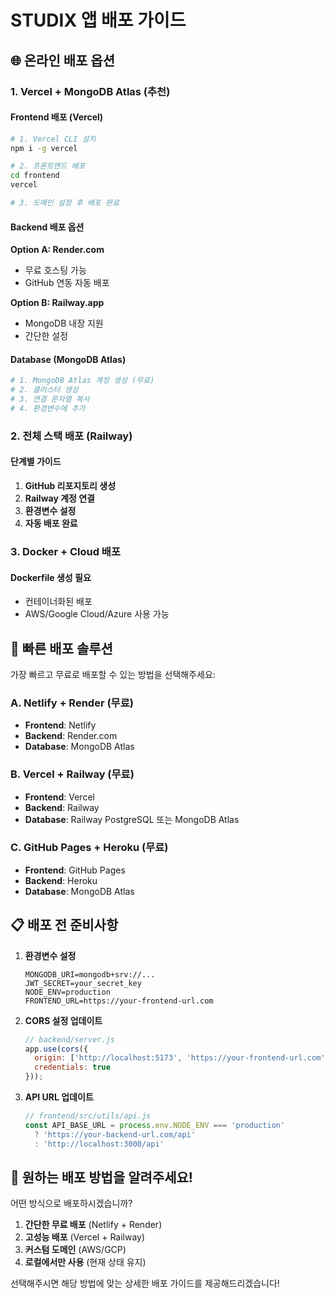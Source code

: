 # STUDIX 앱 배포 가이드

## 🌐 온라인 배포 옵션

### 1. Vercel + MongoDB Atlas (추천)

#### Frontend 배포 (Vercel)
```bash
# 1. Vercel CLI 설치
npm i -g vercel

# 2. 프론트엔드 배포
cd frontend
vercel

# 3. 도메인 설정 후 배포 완료
```

#### Backend 배포 옵션
**Option A: Render.com**
- 무료 호스팅 가능
- GitHub 연동 자동 배포

**Option B: Railway.app**
- MongoDB 내장 지원
- 간단한 설정

#### Database (MongoDB Atlas)
```bash
# 1. MongoDB Atlas 계정 생성 (무료)
# 2. 클러스터 생성
# 3. 연결 문자열 복사
# 4. 환경변수에 추가
```

### 2. 전체 스택 배포 (Railway)

#### 단계별 가이드
1. **GitHub 리포지토리 생성**
2. **Railway 계정 연결**
3. **환경변수 설정**
4. **자동 배포 완료**

### 3. Docker + Cloud 배포

#### Dockerfile 생성 필요
- 컨테이너화된 배포
- AWS/Google Cloud/Azure 사용 가능

## 🚀 빠른 배포 솔루션

가장 빠르고 무료로 배포할 수 있는 방법을 선택해주세요:

### A. Netlify + Render (무료)
- **Frontend**: Netlify
- **Backend**: Render.com
- **Database**: MongoDB Atlas

### B. Vercel + Railway (무료)
- **Frontend**: Vercel
- **Backend**: Railway
- **Database**: Railway PostgreSQL 또는 MongoDB Atlas

### C. GitHub Pages + Heroku (무료)
- **Frontend**: GitHub Pages
- **Backend**: Heroku
- **Database**: MongoDB Atlas

## 📋 배포 전 준비사항

1. **환경변수 설정**
   ```env
   MONGODB_URI=mongodb+srv://...
   JWT_SECRET=your_secret_key
   NODE_ENV=production
   FRONTEND_URL=https://your-frontend-url.com
   ```

2. **CORS 설정 업데이트**
   ```javascript
   // backend/server.js
   app.use(cors({
     origin: ['http://localhost:5173', 'https://your-frontend-url.com'],
     credentials: true
   }));
   ```

3. **API URL 업데이트**
   ```javascript
   // frontend/src/utils/api.js
   const API_BASE_URL = process.env.NODE_ENV === 'production' 
     ? 'https://your-backend-url.com/api'
     : 'http://localhost:3000/api'
   ```

## 🎯 원하는 배포 방법을 알려주세요!

어떤 방식으로 배포하시겠습니까?
1. **간단한 무료 배포** (Netlify + Render)
2. **고성능 배포** (Vercel + Railway)
3. **커스텀 도메인** (AWS/GCP)
4. **로컬에서만 사용** (현재 상태 유지)

선택해주시면 해당 방법에 맞는 상세한 배포 가이드를 제공해드리겠습니다!